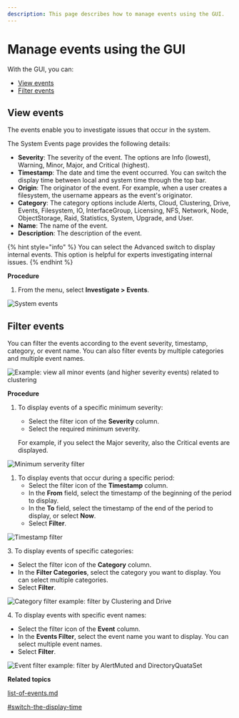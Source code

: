 ```yaml
---
description: This page describes how to manage events using the GUI.
---
```


# Manage events using the GUI

With the GUI, you can:

* [View events](events.md#view-events)
* [Filter events](events.md#filter-events)

## View events

The events enable you to investigate issues that occur in the system.

The System Events page provides the following details:

* **Severity**: The severity of the event. The options are Info (lowest), Warning, Minor, Major, and Critical (highest).
* **Timestamp**: The date and time the event occurred. You can switch the display time between local and system time through the top bar.
* **Origin**: The originator of the event. For example, when a user creates a filesystem, the username appears as the event's originator.
* **Category**: The category options include Alerts, Cloud, Clustering, Drive, Events, Filesystem, IO, InterfaceGroup, Licensing, NFS, Network, Node, ObjectStorage, Raid, Statistics, System, Upgrade, and User.
* **Name**: The name of the event.
* **Description**: The description of the event.

{% hint style="info" %}
You can select the Advanced switch to display internal events. This option is helpful for experts investigating internal issues.
{% endhint %}

&#x20;**Procedure**

1. From the menu, select **Investigate > Events**.

![System events](../../.gitbook/assets/wmng\_events\_view.png)

## Filter events

You can filter the events according to the event severity, timestamp, category, or event name. You can also filter events by multiple categories and multiple event names.

![Example: view all minor events (and higher severity events) related to clustering](../../.gitbook/assets/wmng\_events\_filter\_example.gif)

**Procedure**

1.  To display events of a specific minimum severity:

    * Select the filter icon of the **Severity** column.
    * Select the required minimum severity.

    For example, if you select the Major severity, also the Critical events are displayed.

![Minimum serverity filter](../../.gitbook/assets/wmng\_events\_filter\_severity.png)

1. To display events that occur during a specific period:
   * Select the filter icon of the **Timestamp** column.
   * In the **From** field, select the timestamp of the beginning of the period to display.
   * In the **To** field, select the timestamp of the end of the period to display, or select **Now**.
   * Select **Filter**.

![Timestamp filter](../../.gitbook/assets/wmng\_events\_filter\_timestamp.png)

3\. To display events of specific categories:

* Select the filter icon of the **Category** column.
* In the **Filter Categories**, select the category you want to display. You can select multiple categories.
* Select **Filter**.

![Category filter example: filter by Clustering and Drive](../../.gitbook/assets/wmng\_events\_filter\_category.png)

4\. To display events with specific event names:

* Select the filter icon of the **Event** column.
* In the **Events Filter**, select the event name you want to display. You can select multiple event names.
* Select **Filter**.

![Event filter example: filter by AlertMuted and DirectoryQuataSet](../../.gitbook/assets/wmng\_events\_filter\_event.png)



**Related topics**

[list-of-events.md](list-of-events.md "mention")

[#switch-the-display-time](../../getting-started-with-weka/manage-the-system-using-weka-gui.md#switch-the-display-time "mention")
